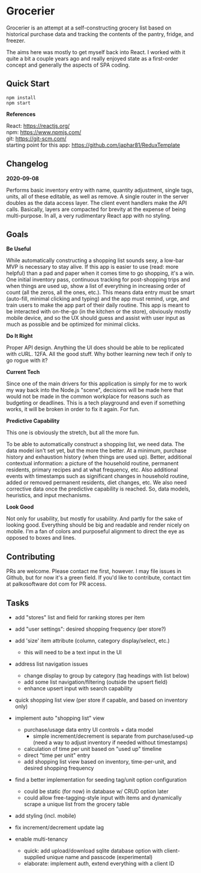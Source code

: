 # Grocerier

Grocerier is an attempt at a self-constructing grocery list based on historical purchase
data and tracking the contents of the pantry, fridge, and freezer.

The aims here was mostly to get myself back into React. I worked with it quite a bit
a couple years ago and really enjoyed state as a first-order concept and generally
the aspects of SPA coding.

## Quick Start 

```
npm install 
npm start
```

**References**

React: https://reactjs.org/  
npm: https://www.npmjs.com/  
git: https://git-scm.com/  
starting point for this app: https://github.com/japhar81/ReduxTemplate

## Changelog

**2020-09-08**

Performs basic inventory entry with name, quantity adjustment, single tags, units, all
of these editable, as well as remove. A single router in the server doubles as the
data access layer. The client event handlers make the API calls. Basically, layers
are compacted for brevity at the expense of being multi-purpose. In all, a very
rudimentary React app with no styling.

## Goals

**Be Useful**

While automatically constructing a shopping list sounds sexy, a low-bar MVP is
necessary to stay alive. If this app is easier to use (read: more helpful) than
a pad and paper when it comes time to go shopping, it's a win. One initial inventory pass,
continuous tracking for post-shopping trips and when things are used up, show
a list of everything in increasing order of count (all the zeros, all the ones, etc.).
This means data entry must be smart (auto-fill, minimal clicking and typing) and
the app must remind, urge, and train users to make the app part of their daily routine.
This app is meant to be interacted with on-the-go (in the kitchen or the store),
obviously mostly mobile device, and so the UX should guess and assist with user
input as much as possible and be optimized for minimal clicks.

**Do It Right**

Proper API design. Anything the UI does should be able to be replicated with cURL. 12FA.
All the good stuff. Why bother learning new tech if only to go rogue with it?

**Current Tech**

Since one of the main drivers for this application is simply for me to work my way
back into the Node.js "scene", decisions will be made here that would not be made
in the common workplace for reasons such as budgeting or deadlines. This is a tech
playground and even if something works, it will be broken in order to fix it again. For fun.

**Predictive Capability**

This one is obviously the stretch, but all the more fun. 

To be able to automatically construct a shopping list, we need data. The data model
isn't set yet, but the more the better. At a minimum, purchase history and exhaustion
history (when things are used up). Better, additional contextual information: a picture
of the household routine, permanent residents, primary recipes and at what frequency, etc.
Also additional events with timestamps such as significant changes in household routine,
added or removed permanent residents, diet changes, etc. We also need corrective
data once the predictive capability is reached. So, data models, heuristics, and input
mechanisms.

**Look Good**

Not only for usability, but mostly for usability. And partly for the sake of looking good.
Everything should be big and readable and render nicely on mobile. I'm a fan
of colors and purposeful alignment to direct the eye as opposed to boxes and lines.

## Contributing

PRs are welcome. Please contact me first, however. I may file issues in Github, but for
now it's a green field. If you'd like to contribute, contact tim at palkosoftware dot
com for PR access.

## Tasks

* add "stores" list and field for ranking stores per item 
* add "user settings": desired shopping frequency (per store?)
* add 'size' item attribute (column, category display/select, etc.)
  * this will need to be a text input in the UI 
* address list navigation issues
  * change display to group by category (tag headings with list below)
  * add some list navigation/filtering (outside the upsert field)
  * enhance upsert input with search capability
* quick shopping list view (per store if capable, and based on inventory only)

* implement auto "shopping list" view 
  * purchase/usage data entry UI controls + data model
    * simple increment/decrement is separate from purchase/used-up (need a way to adjust inventory if needed without timestamps)
  * calculation of time per unit based on "used up" timeline
  * direct "time per unit" entry 
  * add shopping list view based on inventory, time-per-unit, and desired shopping frequency
  
* find a better implementation for seeding tag/unit option configuration
  * could be static (for now) in database w/ CRUD option later 
  * could allow free-tagging-style input with items and dynamically scrape a unique list from the grocery table 

* add styling (incl. mobile)

* fix increment/decrement update lag 

* enable multi-tenancy
  * quick: add upload/download sqlite database option with client-supplied unique name and passcode (experimental)
  * elaborate: implement auth, extend everything with a client ID 

